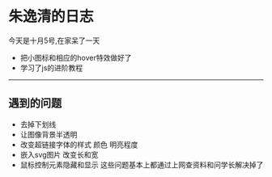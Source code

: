 # 朱逸清的日志
今天是十月5号,在家呆了一天
+ 把小图标和相应的hover特效做好了
+ 学习了js的进阶教程
------
## 遇到的问题
+ 去掉下划线
+ 让图像背景半透明
+ 改变超链接字体的样式 颜色 明亮程度
+ 嵌入svg图片 改变长和宽
+ 鼠标控制元素隐藏和显示
这些问题基本上都通过上网查资料和问学长解决掉了